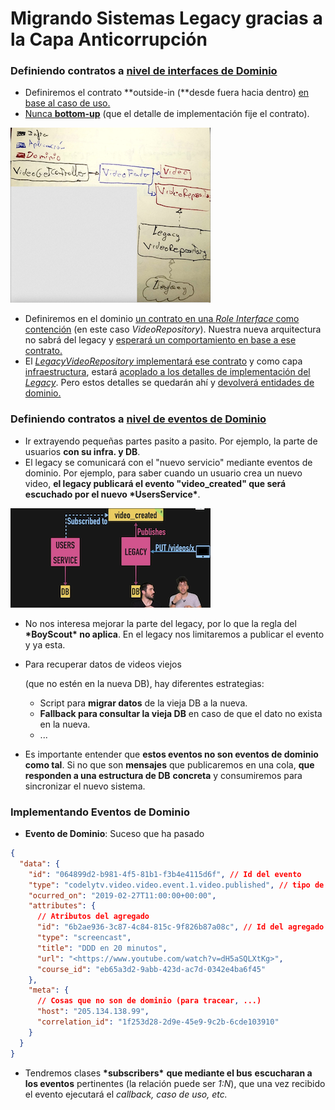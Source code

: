 # **Migrando Sistemas Legacy gracias a la Capa Anticorrupción**

### Definiendo contratos a <u>nivel de interfaces de Dominio</u>

- Definiremos el contrato **outside-in (**desde fuera hacia dentro) <u>en base al caso de uso.</u>
- <u>Nunca **bottom-up**</u> (que el detalle de implementación fije el contrato).

<img src="./assets/VideoACL.png" alt="image-20210418220608776"  />

- Definiremos en el dominio <u>un contrato en una _Role Interface_ como contención</u> (en este caso _VideoRepository_). Nuestra nueva arquitectura no sabrá del legacy y <u>esperará un comportamiento en base a ese contrato.</u>
- El <u>_LegacyVideoRepository_ implementará ese contrato</u> y como capa <u>infraestructura</u>, estará <u>acoplado a los detalles de implementación del _Legacy_</u>. Pero estos detalles se quedarán ahí y <u>devolverá entidades de dominio.</u>

### Definiendo contratos a <u>nivel de eventos de Dominio</u>

- Ir extrayendo pequeñas partes pasito a pasito. Por ejemplo, la parte de usuarios **con su infra. y DB**.
- El legacy se comunicará con el "nuevo servicio" mediante eventos de dominio. Por ejemplo, para saber cuando un usuario crea un nuevo video, **el legacy publicará el evento "video_created" que será escuchado por el nuevo \*UsersService\***.

<img src="./assets/videoACL_2.png" alt="image-20210418220917518"  />

- No nos interesa mejorar la parte del legacy, por lo que la regla del **\*BoyScout\* no aplica**. En el legacy nos limitaremos a publicar el evento y ya esta.

- Para recuperar datos de videos viejos

  (que no estén en la nueva DB), hay diferentes estrategias:

  - Script para **migrar datos** de la vieja DB a la nueva.
  - **Fallback para consultar la vieja DB** en caso de que el dato no exista en la nueva.
  - ...

- Es importante entender que **estos eventos no son eventos de dominio como tal**. Si no que son **mensajes** que publicaremos en una cola, **que responden a una estructura de DB** **concreta** y consumiremos para sincronizar el nuevo sistema.

### Implementando Eventos de Dominio

- **Evento de Dominio**: Suceso que ha pasado

```json
{
  "data": {
    "id": "064899d2-b981-4f5-81b1-f3b4e4115d6f", // Id del evento
    "type": "codelytv.video.video.event.1.video.published", // tipo de evento
    "ocurred_on": "2019-02-27T11:00:00+00:00",
    "attributes": {
      // Atributos del agregado
      "id": "6b2ae936-3c87-4c84-815c-9f826b87a08c", // Id del agregado
      "type": "screencast",
      "title": "DDD en 20 minutos",
      "url": "<https://www.youtube.com/watch?v=dH5aSQLXtKg>",
      "course_id": "eb65a3d2-9abb-423d-ac7d-0342e4ba6f45"
    },
    "meta": {
      // Cosas que no son de dominio (para tracear, ...)
      "host": "205.134.138.99",
      "correlation_id": "1f253d28-2d9e-45e9-9c2b-6cde103910"
    }
  }
}
```

- Tendremos clases **\*subscribers\*** **que mediante el bus** **escucharan a los eventos** pertinentes (la relación puede ser _1:N_), que una vez recibido el evento ejecutará el _callback, caso de uso, etc._
